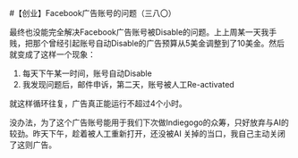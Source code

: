 #【创业】Facebook广告账号的问题（三八〇）

最终也没能完全解决Facebook广告账号被Disable的问题。上上周某一天我手贱，把那个曾经引起账号自动Disable的广告预算从5美金调整到了10美金。然后就变成了这样一个现象：

1. 每天下午某一时间，账号自动Disable
2. 我发现问题后，邮件申诉，第二天，账号被人工Re-activated

就这样循环往复，广告真正能运行不超过4个小时。

没办法，为了这个广告账号能用于我们下次做Indiegogo的众筹，只好放弃与AI的较劲。昨天下午，趁着被人工重新打开，还没被AI 关掉的当口，我自己主动关闭了这则广告。